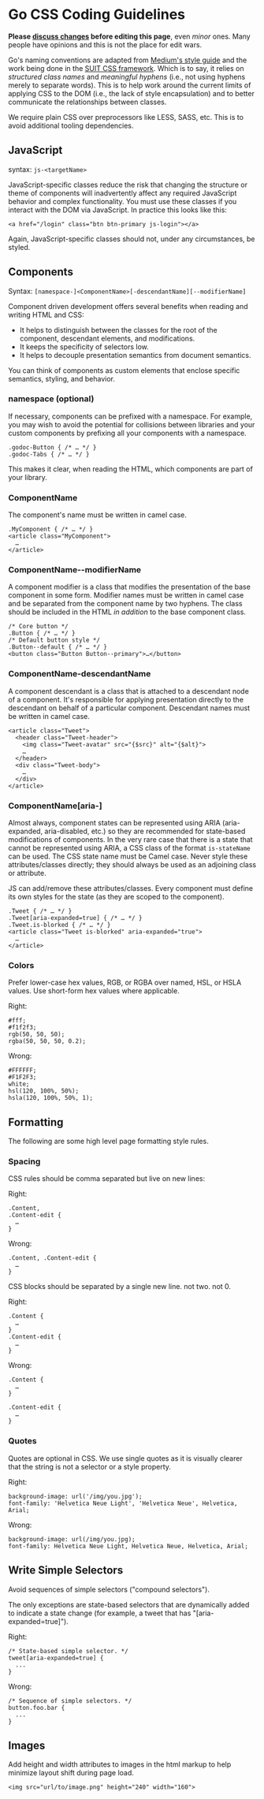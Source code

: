 # Go CSS Coding Guidelines

**Please [discuss changes](https://go.dev/issue/new?title=wiki%3A+CSSStyleGuide+change&body=&labels=Documentation) before editing this page**, even _minor_ ones. Many people have opinions and this is not the place for edit wars.

Go's naming conventions are adapted from [Medium's style guide](https://gist.github.com/fat/a47b882eb5f84293c4ed#javascript) and the work being done in the [SUIT CSS framework](https://github.com/suitcss/suit/blob/master/doc/naming-conventions.md). Which is to say, it relies on _structured class names_ and _meaningful hyphens_ (i.e., not using hyphens merely to separate words). This is to help work around the current limits of applying CSS to the DOM (i.e., the lack of style encapsulation) and to better communicate the relationships between classes.

We require plain CSS over preprocessors like LESS, SASS, etc. This is to avoid additional tooling dependencies.

## JavaScript

syntax: `js-<targetName>`

JavaScript-specific classes reduce the risk that changing the structure or theme of components will inadvertently affect any required JavaScript behavior and complex functionality. You must use these classes if you interact with the DOM via JavaScript. In practice this looks like this:

```
<a href="/login" class="btn btn-primary js-login"></a>
```

Again, JavaScript-specific classes should not, under any circumstances, be styled.

##  Components

Syntax: `[namespace-]<ComponentName>[-descendantName][--modifierName]`

Component driven development offers several benefits when reading and writing HTML and CSS:

*   It helps to distinguish between the classes for the root of the component, descendant elements, and modifications.
*   It keeps the specificity of selectors low.
*   It helps to decouple presentation semantics from document semantics.

You can think of components as custom elements that enclose specific semantics, styling, and behavior.

###  namespace (optional)

If necessary, components can be prefixed with a namespace. For example, you may wish to avoid the potential for collisions between libraries and your custom components by prefixing all your components with a namespace.

```
.godoc-Button { /* … */ }
.godoc-Tabs { /* … */ }
```

This makes it clear, when reading the HTML, which components are part of your library.

### ComponentName

The component's name must be written in camel case.

```
.MyComponent { /* … */ }
<article class="MyComponent">
  …
</article>
```

### ComponentName--modifierName

A component modifier is a class that modifies the presentation of the base component in some form. Modifier names must be written in camel case and be separated from the component name by two hyphens. The class should be included in the HTML _in addition_ to the base component class.

```
/* Core button */
.Button { /* … */ }
/* Default button style */
.Button--default { /* … */ }
<button class="Button Button--primary">…</button>
```

### ComponentName-descendantName

A component descendant is a class that is attached to a descendant node of a component. It's responsible for applying presentation directly to the descendant on behalf of a particular component. Descendant names must be written in camel case.

```
<article class="Tweet">
  <header class="Tweet-header">
    <img class="Tweet-avatar" src="{$src}" alt="{$alt}">
    …
  </header>
  <div class="Tweet-body">
    …
  </div>
</article>
```

### ComponentName[aria-<state of component>]

Almost always, component states can be represented using ARIA (aria-expanded, aria-disabled, etc.) so they are recommended for state-based modifications of components. In the very rare case that there is a state that cannot be represented using ARIA, a CSS class of the format `is-stateName` can be used. The CSS state name must be Camel case. Never style these attributes/classes directly; they should always be used as an adjoining class or attribute.

JS can add/remove these attributes/classes. Every component must define its own styles for the state (as they are scoped to the component).

```
.Tweet { /* … */ }
.Tweet[aria-expanded=true] { /* … */ }
.Tweet.is-blorked { /* … */ }
<article class="Tweet is-blorked" aria-expanded="true">
  …
</article>
```

### Colors

Prefer lower-case hex values, RGB, or RGBA over named, HSL, or HSLA values. Use short-form hex values where applicable.

Right:

```
#fff;
#f1f2f3;
rgb(50, 50, 50);
rgba(50, 50, 50, 0.2);
```

Wrong:

```
#FFFFFF;
#F1F2F3;
white;
hsl(120, 100%, 50%);
hsla(120, 100%, 50%, 1);
```

## Formatting

The following are some high level page formatting style rules.

### Spacing

CSS rules should be comma separated but live on new lines:

Right:

```
.Content,
.Content-edit {
  …
}
```

Wrong:

```
.Content, .Content-edit {
  …
}
```

CSS blocks should be separated by a single new line. not two. not 0.

Right:

```
.Content {
  …
}
.Content-edit {
  …
}
```

Wrong:

```
.Content {
  …
}

.Content-edit {
  …
}
```

### Quotes

Quotes are optional in CSS. We use single quotes as it is visually clearer that the string is not a selector or a style property.

Right:

```
background-image: url('/img/you.jpg');
font-family: 'Helvetica Neue Light', 'Helvetica Neue', Helvetica, Arial;
```


Wrong:

```
background-image: url(/img/you.jpg);
font-family: Helvetica Neue Light, Helvetica Neue, Helvetica, Arial;
```

## Write Simple Selectors

Avoid sequences of simple selectors ("compound selectors").

The only exceptions are state-based selectors that are dynamically added to indicate a state change (for example, a tweet that has "[aria-expanded=true]").

Right:

```
/* State-based simple selector. */
tweet[aria-expanded=true] {
  ...
}
```

Wrong:

```
/* Sequence of simple selectors. */
button.foo.bar {
  ...
}
```

## Images

Add height and width attributes to images in the html markup to help minimize layout shift during page load.

```
<img src="url/to/image.png" height="240" width="160">
```
